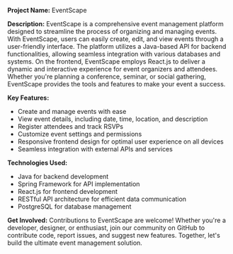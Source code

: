**Project Name:** EventScape

**Description:**
EventScape is a comprehensive event management platform designed to streamline the process of organizing and managing events. With EventScape, users can easily create, edit, and view events through a user-friendly interface. The platform utilizes a Java-based API for backend functionalities, allowing seamless integration with various databases and systems. On the frontend, EventScape employs React.js to deliver a dynamic and interactive experience for event organizers and attendees. Whether you're planning a conference, seminar, or social gathering, EventScape provides the tools and features to make your event a success.

**Key Features:**
- Create and manage events with ease
- View event details, including date, time, location, and description
- Register attendees and track RSVPs
- Customize event settings and permissions
- Responsive frontend design for optimal user experience on all devices
- Seamless integration with external APIs and services

**Technologies Used:**
- Java for backend development
- Spring Framework for API implementation
- React.js for frontend development
- RESTful API architecture for efficient data communication
- PostgreSQL for database management

**Get Involved:**
Contributions to EventScape are welcome! Whether you're a developer, designer, or enthusiast, join our community on GitHub to contribute code, report issues, and suggest new features. Together, let's build the ultimate event management solution.
